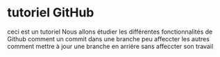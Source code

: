 # tutoriel GitHub
ceci est un tutoriel
Nous allons étudier les différentes fonctionnalités de Github
comment un commit dans une branche peu affeccter les autres
comment mettre à jour une branche en arriére sans affeccter son travail
